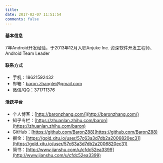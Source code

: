 ```yaml
---
title: 
date: 2017-02-07 11:51:54
comments: false
---
```


#### 基本信息

7年Android开发经验，于2013年12月入职Anjuke Inc.
资深软件开发工程师、Android Team Leader

#### 联系方式

* 手机：18621592432
* 邮箱：baron.zhanglei@gmail.com
* 微信/QQ：371711376

#### 活跃平台

* 个人博客：[http://baronzhang.com/](http://baronzhang.com/)
* 知乎专栏：[https://zhuanlan.zhihu.com/baron](https://zhuanlan.zhihu.com/baron)
* GitHub：[https://github.com/BaronZ88](https://github.com/BaronZ88)
* 掘金：[https://gold.xitu.io/user/57c63a3d7db2a2006820ec31](https://gold.xitu.io/user/57c63a3d7db2a2006820ec31)
* 简书：[http://www.jianshu.com/u/cfdc52ea3399](http://www.jianshu.com/u/cfdc52ea3399)
